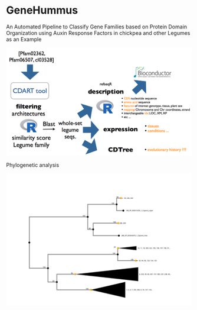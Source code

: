 # GeneHummus

An Automated Pipeline to Classify Gene Families based on Protein Domain Organization using Auxin Response Factors in chickpea and other
Legumes as an Example

![](workflow.png)


Phylogenetic analysis  

![](PhyloIO_Tree.svg)
